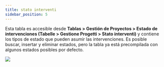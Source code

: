 ```yaml
---
title: stato interventi
sidebar_position: 5
---
```


Esta tabla es accesible desde **Tablas > Gestión de Proyectos > Estado de intervenciones (Tabelle > Gestione Progetti > Stato interventi)** y contiene los tipos de estado que pueden asumir las intervenciones. Es posible buscar, insertar y eliminar estados, pero la tabla ya está precompilada con algunos estados posibles por defecto.

![](/img/it-it/configurations/tables/projects/interv.png)